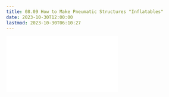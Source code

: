 ```yaml
---
title: 08.09 How to Make Pneumatic Structures "Inflatables"
date: 2023-10-30T12:00:00
lastmod: 2023-10-30T06:10:27
---
```


![Link to included file content](../../../../art-faq/how-to-make-inflatables.md)
